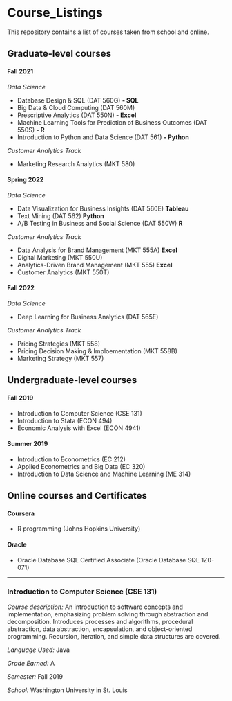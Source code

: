 # Course_Listings
This repository contains a list of courses taken from school and online.

## Graduate-level courses

#### Fall 2021

*Data Science*

- Database Design & SQL (DAT 560G) **- SQL**
- Big Data & Cloud Computing (DAT 560M)
- Prescriptive Analytics (DAT 550N) **- Excel**
- Machine Learning Tools for Prediction of Business Outcomes (DAT 550S) **- R**
- Introduction to Python and Data Science (DAT 561) **- Python**

*Customer Analytics Track*

- Marketing Research Analytics (MKT 580)

#### Spring 2022

*Data Science*

- Data Visualization for Business Insights (DAT 560E) **Tableau**
- Text Mining (DAT 562) **Python**
- A/B Testing in Business and Social Science (DAT 550W) **R**

*Customer Analytics Track*

- Data Analysis for Brand Management (MKT 555A) **Excel**
- Digital Marketing (MKT 550U)
- Analytics-Driven Brand Management (MKT 555) **Excel**
- Customer Analytics (MKT 550T)

#### Fall 2022

*Data Science*

- Deep Learning for Business Analytics (DAT 565E)

*Customer Analytics Track*

- Pricing Strategies (MKT 558)
- Pricing Decision Making & Imploementation (MKT 558B)
- Marketing Strategy (MKT 557)

## Undergraduate-level courses

#### Fall 2019 

- Introduction to Computer Science (CSE 131)
- Introduction to Stata (ECON 494)
- Economic Analysis with Excel (ECON 4941)

#### Summer 2019

- Introduction to Econometrics (EC 212)
- Applied Econometrics and Big Data (EC 320)
- Introduction to Data Science and Machine Learning (ME 314)

## Online courses and Certificates

#### Coursera
- R programming (Johns Hopkins University)

#### Oracle
- Oracle Database SQL Certified Associate (Oracle Database SQL 1Z0-071)

------------
### Introduction to Computer Science (CSE 131)
*Course description:* An introduction to software concepts and implementation, emphasizing problem solving through abstraction and decomposition. Introduces processes and algorithms, procedural abstraction, data abstraction, encapsulation, and object-oriented programming. Recursion, iteration, and simple data structures are covered.

*Language Used:* Java

*Grade Earned:* A

*Semester:* Fall 2019

*School:* Washington University in St. Louis
